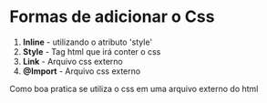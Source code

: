 <h1> Formas de adicionar o Css </h1>

<ol>
    <li><strong>Inline</strong> - utilizando o atributo 'style'</li>
    <li><strong>Style</strong> - Tag html que irá conter o css</li>
    <li><strong>Link</strong> - Arquivo css externo</li>
    <li><strong>@Import</strong> - Arquivo css externo</li>
</ol>

<p>Como boa pratica se utiliza  o css em uma arquivo externo do html </p>

